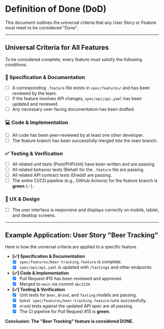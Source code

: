 # Definition of Done (DoD)

This document outlines the universal criteria that any User Story or Feature must meet to be considered "Done".

---

## Universal Criteria for All Features

To be considered complete, every feature must satisfy the following conditions.

### 📜 Specification & Documentation
- [ ] A corresponding `.feature` file exists in `spec/features/` and has been reviewed by the team.
- [ ] If the feature involves API changes, `spec/api/api.yaml` has been updated and reviewed.
- [ ] Any necessary user-facing documentation has been drafted.

### 💻 Code & Implementation
- [ ] All code has been peer-reviewed by at least one other developer.
- [ ] The feature branch has been successfully merged into the main branch.

### ✅ Testing & Verification
- [ ] All related unit tests (Pest/PHPUnit) have been written and are passing.
- [ ] All related behavior tests (Behat) for the `.feature` file are passing.
- [ ] All related API contract tests (Dredd) are passing.
- [ ] The entire CI/CD pipeline (e.g., GitHub Actions) for the feature branch is **green** (✅).

### 🎨 UX & Design
- [ ] The user interface is responsive and displays correctly on mobile, tablet, and desktop screens.

--- 

## Example Application: User Story "Beer Tracking"

Here is how the universal criteria are applied to a specific feature.

- **[✅] Specification & Documentation**
  - [x] `spec/features/beer-tracking.feature` is complete.
  - [x] `spec/api/api.yaml` is updated with `/tastings` and other endpoints.

- **[✅] Code & Implementation**
  - [x] Pull Request #15 has been reviewed and approved.
  - [x] Merged to `main` via commit `abc1234`.

- **[✅] Testing & Verification**
  - [x] Unit tests for `Beer`, `Brand`, and `Tasting` models are passing.
  - [x] `behat spec/features/beer-tracking.feature` runs successfully.
  - [x] `dredd` tests against the updated API spec are all passing.
  - [x] The CI pipeline for Pull Request #15 is **green**.

**Conclusion: The "Beer Tracking" feature is considered DONE.**